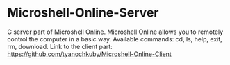 # Microshell-Online-Server
C server part of Microshell Online. Microshell Online allows you to remotely control the computer in a basic way. Available commands: cd, ls, help, exit, rm, download. Link to the client part: https://github.com/tyanochkuby/Microshell-Online-Client
